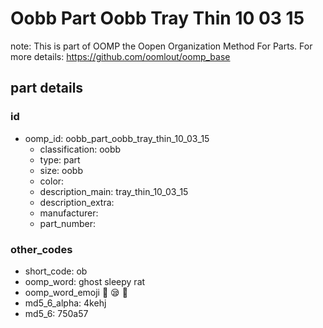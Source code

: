 # Oobb Part Oobb Tray Thin 10 03 15  

note: This is part of OOMP the Oopen Organization Method For Parts. For more details: https://github.com/oomlout/oomp_base

##  part details





### id
* oomp_id: oobb_part_oobb_tray_thin_10_03_15
  * classification: oobb
  * type: part
  * size: oobb
  * color: 
  * description_main: tray_thin_10_03_15
  * description_extra: 
  * manufacturer: 
  * part_number: 

### other_codes
* short_code: ob
* oomp_word: ghost sleepy rat
* oomp_word_emoji :ghost: :sleepy: :rat:
* md5_6_alpha: 4kehj
* md5_6: 750a57